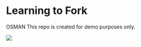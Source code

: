 # Learning to Fork
OSMAN
This repo is created for demo purposes only.

![](https://media.giphy.com/media/UrEQirmnMPxBwToULv/giphy.gif)
